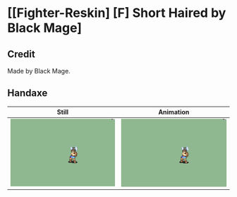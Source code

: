 # [\[Fighter-Reskin\] \[F\] Short Haired by Black Mage]

## Credit

Made by Black Mage.
	
## Handaxe

| Still | Animation |
| :---: | :-------: |
| ![Handaxe still](./Handaxe_000.png) | ![Handaxe animation](./Handaxe.gif) |
